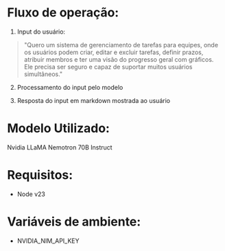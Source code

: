 # Fluxo de operação:

1. Input do usuário:

> "Quero um sistema de gerenciamento de tarefas para equipes, onde os usuários podem criar, editar e excluir tarefas, definir prazos, atribuir membros e ter uma visão do progresso geral com gráficos. Ele precisa ser seguro e capaz de suportar muitos usuários simultâneos."

2. Processamento do input pelo modelo

3. Resposta do input em markdown mostrada ao usuário

# Modelo Utilizado:

Nvidia LLaMA Nemotron 70B Instruct

# Requisitos:

- Node v23

# Variáveis de ambiente:

- NVIDIA_NIM_API_KEY
